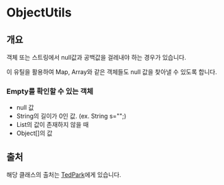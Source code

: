 # ObjectUtils## 개요객체 또는 스트링에서 null값과 공백값을 걸레내야 하는 경우가 있습니다.이 유틸을 활용하여 Map, Array와 같은 객체들도 null 값을 찾아낼 수 있도록 합니다.### Empty를 확인할 수 있는 객체* null 값* String의 길이가 0인 값. (ex. String s="";)* List의 값이 존재하지 않을 때* Object[]의 값## 출처해당 클래스의 출처는 [TedPark](https://github.com/ParkSangGwon/ObjectUtils/blob/master/ObjectUtils.java)에게 있습니다.
